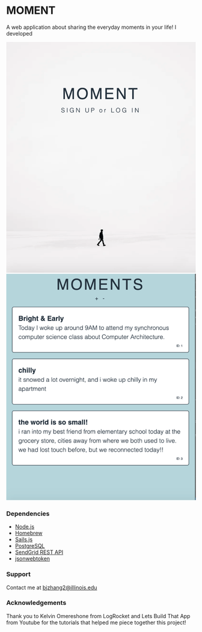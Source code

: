 # MOMENT
A web application about sharing the everyday moments in your life! I developed 

![alt text](images/main.png "images/main.png")
![alt text](images/feed.png "images/feed.png")

### Dependencies ###
* [Node.js](https://nodejs.org/en/download/)
* [Homebrew](https://brew.sh/)
* [Sails.js](https://sailsjs.com/get-started)
* [PostgreSQL](https://www.postgresql.org/)
* [SendGrid REST API](https://sendgrid.com/docs/for-developers/sending-email/api-getting-started/)
* [jsonwebtoken](https://www.npmjs.com/package/jsonwebtoken)

### Support ###
Contact me at bjzhang2@illinois.edu

### Acknowledgements ###
Thank you to Kelvin Omereshone from LogRocket and Lets Build That App from Youtube for the tutorials that helped me piece together this project!
